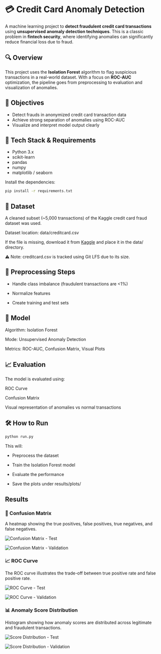 # 💳 Credit Card Anomaly Detection

A machine learning project to **detect fraudulent credit card transactions** using **unsupervised anomaly detection techniques**. This is a classic problem in **fintech security**, where identifying anomalies can significantly reduce financial loss due to fraud.

## 🔍 Overview

This project uses the **Isolation Forest** algorithm to flag suspicious transactions in a real-world dataset. With a focus on **ROC-AUC** optimization, the pipeline goes from preprocessing to evaluation and visualization of anomalies.

## 🎯 Objectives

- Detect frauds in anonymized credit card transaction data
- Achieve strong separation of anomalies using ROC-AUC
- Visualize and interpret model output clearly

## 🧰 Tech Stack & Requirements

- Python 3.x
- scikit-learn
- pandas
- numpy
- matplotlib / seaborn

Install the dependencies:

```bash
pip install -r requirements.txt
```

## 🧪 Dataset

A cleaned subset (~5,000 transactions) of the Kaggle credit card fraud dataset was used.

Dataset location: data/creditcard.csv

If the file is missing, download it from [Kaggle](https://www.kaggle.com/datasets/mlg-ulb/creditcardfraud) and place it in the data/ directory.

⚠️ Note: creditcard.csv is tracked using Git LFS due to its size.

## 🧹 Preprocessing Steps

- Handle class imbalance (fraudulent transactions are <1%)

- Normalize features

- Create training and test sets

## 🤖 Model
Algorithm: Isolation Forest

Mode: Unsupervised Anomaly Detection

Metrics: ROC-AUC, Confusion Matrix, Visual Plots

## 📈 Evaluation
The model is evaluated using:

ROC Curve

Confusion Matrix

Visual representation of anomalies vs normal transactions

## 🛠️ How to Run

```bash
python run.py
```

This will:

- Preprocess the dataset

- Train the Isolation Forest model

- Evaluate the performance

- Save the plots under results/plots/


## Results

### 📌 Confusion Matrix

A heatmap showing the true positives, false positives, true negatives, and false negatives.

![Confusion Matrix - Test](results/plots/confusion_matrix_Test.png)

![Confusion Matrix - Validation](results/plots/confusion_matrix_Validation.png)

### 📈 ROC Curve

The ROC curve illustrates the trade-off between true positive rate and false positive rate.

![ROC Curve - Test](results/plots/roc_curve_Test.png)

![ROC Curve - Validation](results/plots/roc_curve_Validation.png)

### 📊 Anomaly Score Distribution

Histogram showing how anomaly scores are distributed across legitimate and fraudulent transactions.

![Score Distribution - Test](results/plots/score_distribution_Test.png)

![Score Distribution - Validation](results/plots/score_distribution_Validation.png)
